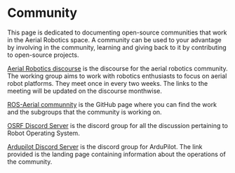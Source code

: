 # Community 

This page is dedicated to documenting open-source communities that work in the Aerial Robotics space. A community can be used to your advantage by involving in the community, learning and giving back to it by contributing to open-source projects.

[Aerial Robotics discourse](https://discourse.ros.org/c/aerial-vehicles/14) is the discourse for the aerial robotics community. The working group aims to work with robotics enthusiasts to focus on aerial robot platforms. They meet once in every two weeks. The links to the meeting will be updated on the discourse monthwise.

[ROS-Aerial communnity](https://github.com/ROS-Aerial/community.git) is the GitHub page where you can find the work and the subgroups that the community is working on.

[OSRF Discord Server](https://discord.com/servers/open-robotics-1077825543698927656) is the discord group for all the discussion pertaining to Robot Operating System.

[Ardupilot Discord Server](https://ardupilot.org/dev/docs/ardupilot-discord-server.html) is the discord group for ArduPilot. The link provided is the landing page containing information about the operations of the community.